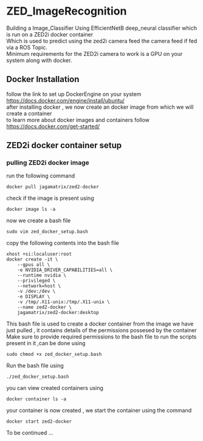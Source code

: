# ZED_ImageRecognition
Building a Image_Classifier Using EfficientNetB deep_neural classifier which is run on a ZED2i docker container<br>
Which is used to predict using the zed2i camera feed the camera feed if fed via a ROS Topic.<br>
Minimum requirements for the ZED2i camera to work is a GPU on your system along with docker.<br>
## Docker Installation
follow the link to set up DockerEngine on your system
https://docs.docker.com/engine/install/ubuntu/
<br>
after installing docker , we now create an docker image from which we will create a container <br>
to learn more about docker images and containers follow https://docs.docker.com/get-started/ <br>
## ZED2i docker container setup
### pulling ZED2i docker image
run the following command <br>
```
docker pull jagamatrix/zed2-docker
```
check if the image is present using
```
docker image ls -a
```
now we create a bash file
```
sudo vim zed_docker_setup.bash
```
copy the following contents into the bash file
```
xhost +si:localuser:root
docker create -it \
    --gpus all \
    -e NVIDIA_DRIVER_CAPABILITIES=all \
    --runtime nvidia \
    --privileged \
    --network=host \
    -v /dev:/dev \
    -e DISPLAY \
    -v /tmp/.X11-unix:/tmp/.X11-unix \
    --name zed2-docker \
    jagamatrix/zed2-docker:desktop
```
This bash file is used to create a docker container from the image we have just pulled , it contains details of the permissions possesed by the container 
Make sure to provide required permissions to the bash file to run the scripts present in it ,can be done using 
```
sudo chmod +x zed_docker_setup.bash
```
Run the bash file using
```
./zed_docker_setup.bash
```
you can view created containers using 
```
docker container ls -a
```
your container is now created , we start the container using the command 
```
docker start zed2-docker
```
To be continued ...




